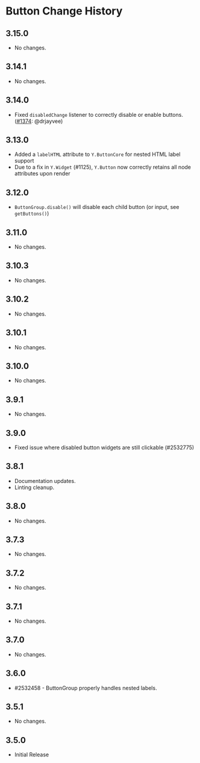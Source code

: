 Button Change History
====================

3.15.0
------

* No changes.

3.14.1
------

* No changes.

3.14.0
------

* Fixed `disabledChange` listener to correctly disable or enable 
  buttons. ([#1374][]: @drjayvee)

[#1374]: https://github.com/yui/yui3/pull/1374

3.13.0
------

* Added a `labelHTML` attribute to `Y.ButtonCore` for nested HTML label support
* Due to a fix in `Y.Widget` (#1125), `Y.Button` now correctly retains all node attributes upon render

3.12.0
------

* `ButtonGroup.disable()` will disable each child button (or input, see `getButtons()`)

3.11.0
------

* No changes.

3.10.3
------

* No changes.

3.10.2
------

* No changes.

3.10.1
------

* No changes.

3.10.0
------

* No changes.

3.9.1
-----

* No changes.

3.9.0
-----

 * Fixed issue where disabled button widgets are still clickable (#2532775)

3.8.1
-----

* Documentation updates.
* Linting cleanup.

3.8.0
-----

* No changes.

3.7.3
-----

* No changes.

3.7.2
-----

* No changes.

3.7.1
-----

* No changes.

3.7.0
-----

* No changes.

3.6.0
-----
  * #2532458 - ButtonGroup properly handles nested labels.

3.5.1
-----

  * No changes.

3.5.0
-----

  * Initial Release
